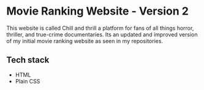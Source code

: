# Movie Ranking Website - Version 2
This website is called Chill and thrill a platform for fans of all things horror, thriller, and true-crime documentaries.
Its an updated and improved version of my initial movie ranking website as seen in my repositories.
## Tech stack
- HTML
- Plain CSS